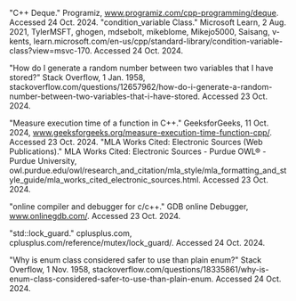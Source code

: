 "C++ Deque." Programiz, www.programiz.com/cpp-programming/deque. Accessed 24 Oct. 2024.
"condition_variable Class." Microsoft Learn, 2 Aug. 2021, TylerMSFT, ghogen, mdsebolt, mikeblome, Mikejo5000, Saisang, v-kents, learn.microsoft.com/en-us/cpp/standard-library/condition-variable-class?view=msvc-170. Accessed 24 Oct. 2024.

"How do I generate a random number between two variables that I have stored?" Stack Overflow, 1 Jan. 1958, stackoverflow.com/questions/12657962/how-do-i-generate-a-random-number-between-two-variables-that-i-have-stored. Accessed 23 Oct. 2024.

"Measure execution time of a function in C++." GeeksforGeeks, 11 Oct. 2024, www.geeksforgeeks.org/measure-execution-time-function-cpp/. Accessed 23 Oct. 2024.
"MLA Works Cited: Electronic Sources (Web Publications)." MLA Works Cited: Electronic Sources - Purdue OWL® - Purdue University, owl.purdue.edu/owl/research_and_citation/mla_style/mla_formatting_and_style_guide/mla_works_cited_electronic_sources.html. Accessed 23 Oct. 2024.

"online compiler and debugger for c/c++." GDB online Debugger, www.onlinegdb.com/. Accessed 23 Oct. 2024.

"std::lock_guard." cplusplus.com, cplusplus.com/reference/mutex/lock_guard/. Accessed 24 Oct. 2024.

"Why is enum class considered safer to use than plain enum?" Stack Overflow, 1 Nov. 1958, stackoverflow.com/questions/18335861/why-is-enum-class-considered-safer-to-use-than-plain-enum. Accessed 24 Oct. 2024.
